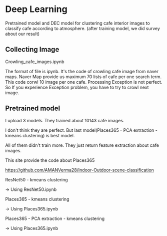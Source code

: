 # Deep Learning
 Pretrained model and DEC model for clustering cafe interior images to classify cafe according to atmosphere. (after training model, we did survey about our result)

<h2>Collecting Image</h2>
Crowling_cafe_images.ipynb


The format of file is ipynb. 
It's the code of crowling cafe image from naver maps.
Naver Map provide us maximum 70 lists of cafe per one search term.
This code corwl 10 image per one cafe.
Processing Exception is not perfect. So If you experience Exception problem, you have to try to crowl next image.

<h2>Pretrained model</h2>
I upload 3 models. They trained about 10143 cafe images.


I don't think they are perfect. But last model(Places365 - PCA extraction - kmeans clustering) is best model. 


All of them didn't train more. They just return feature extraction about cafe images. 


This site provide the code about Places365


https://github.com/AMANVerma28/Indoor-Outdoor-scene-classification



ResNet50 - kmeans clustering


-> Using ResNet50.ipynb

Places365 - kmeans clustering

-> Using Places365.ipynb

Places365 - PCA extraction - kmeans clustering

-> Using Places365.ipynb


